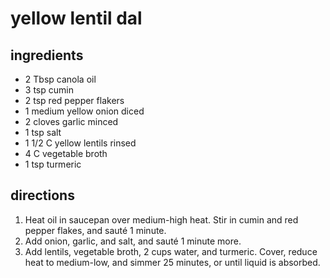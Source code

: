 # yellow lentil dal

## ingredients

- 2 Tbsp canola oil
- 3 tsp cumin
- 2 tsp red pepper flakers
- 1 medium yellow onion diced
- 2 cloves garlic minced
- 1 tsp salt
- 1 1/2 C yellow lentils rinsed
- 4 C vegetable broth
- 1 tsp turmeric

## directions

1. Heat oil in saucepan over medium-high heat. Stir in cumin and red pepper flakes, and sauté 1 minute. 
2. Add onion, garlic, and salt, and sauté 1 minute more.
3. Add lentils, vegetable broth, 2 cups water, and turmeric. Cover, reduce heat to medium-low, and simmer 25 minutes, or until liquid is absorbed.
